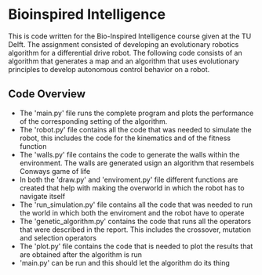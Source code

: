 # Bioinspired Intelligence 
This is code written for the Bio-Inspired Intelligence course given at the TU Delft. The assignment consisted of developing an evolutionary robotics algorithm for a differential drive robot. The following code consists of an algorithm that generates a map and an algorithm that uses evolutionary principles to develop autonomous control behavior on a robot. 


## Code Overview
- The 'main.py' file runs the complete program and plots the performance of the corresponding setting of the algorithm. 
- The 'robot.py' file contains all the code that was needed to simulate the robot, this includes the code for the kinematics and of the fitness function
- The 'walls.py' file contains the code to generate the walls within the environment. The walls are generated usign an algorithm that resembels Conways game of life
- In both the 'draw.py' and 'enviroment.py' file different functions are created that help with making the overworld in which the robot has to navigate itself
- The 'run_simulation.py' file contains all the code that was needed to run the world in which both the enviroment and the robot have to operate
- The 'genetic_algorithm.py' contains the code that runs all the operators that were described in the report. This includes the crossover, mutation and selection operators
- The 'plot.py' file contains the code that is needed to plot the results that are obtained after the algorithm is run 
- 'main.py' can be run and this should let the algorithm do its thing
